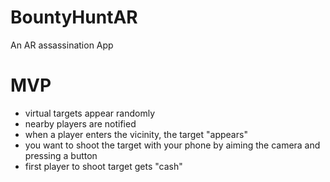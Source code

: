 # BountyHuntAR
An AR assassination App

# MVP
- virtual targets appear randomly
- nearby players are notified
- when a player enters the vicinity, the target "appears"
- you want to shoot the target with your phone by aiming the camera and pressing a button
- first player to shoot target gets "cash"
